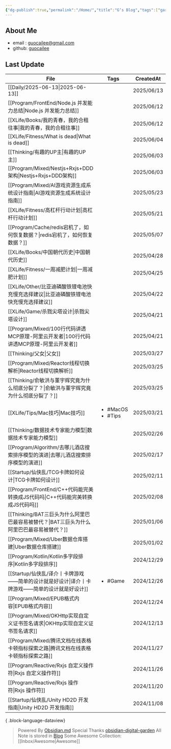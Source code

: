 ```yaml
---
{"dg-publish":true,"permalink":"/Home/","title":"G‘s Blog","tags":["gardenEntry"],"noteIcon":"","created":"2024-05-22T16:17:54.112+08:00"}
---
```


## About Me
* email : [guocailee@gmail.com](mailto:guocailee@gmail.com)
* github: [guocailee](https://github.com/guocailee)

## Last Update

| File                                                            | Tags                                   | CreatedAt  |
| --------------------------------------------------------------- | -------------------------------------- | ---------- |
| [[Daily/2025-06-13\|2025-06-13]]                             | <ul></ul>                              | 2025/06/13 |
| [[Program/FrontEnd/Node.js 并发能力总结\|Node.js 并发能力总结]]          | <ul></ul>                              | 2025/06/12 |
| [[XLife/Books/我的青春，我的合租往事\|我的青春，我的合租往事]]                     | <ul></ul>                              | 2025/06/12 |
| [[XLife/Fitness/What is dead\|What is dead]]                 | <ul></ul>                              | 2025/06/04 |
| [[Thinking/有趣的UP主\|有趣的UP主]]                                  | <ul></ul>                              | 2025/06/03 |
| [[Program/Mixed/Nestjs+Rxjs+DDD架构\|Nestjs+Rxjs+DDD架构]]       | <ul></ul>                              | 2025/06/03 |
| [[Program/Mixed/AI游戏资源生成系统设计指南\|AI游戏资源生成系统设计指南]]             | <ul></ul>                              | 2025/05/23 |
| [[XLife/Fitness/高杠杆行动计划\|高杠杆行动计划]]                           | <ul></ul>                              | 2025/05/21 |
| [[Program/Cache/redis宕机了，如何恢复数据？\|redis宕机了，如何恢复数据？]]         | <ul></ul>                              | 2025/05/07 |
| [[XLife/Books/中国朝代历史\|中国朝代历史]]                               | <ul></ul>                              | 2025/04/28 |
| [[XLife/Fitness/一周减肥计划\|一周减肥计划]]                             | <ul></ul>                              | 2025/04/25 |
| [[XLife/Other/比亚迪磷酸铁锂电池快充慢充选择建议\|比亚迪磷酸铁锂电池快充慢充选择建议]]         | <ul></ul>                              | 2025/04/22 |
| [[XLife/Game/杀戮尖塔设计\|杀戮尖塔设计]]                                | <ul></ul>                              | 2025/04/21 |
| [[Program/Mixed/100行代码讲透MCP原理-阿里云开发者\|100行代码讲透MCP原理-阿里云开发者]] | <ul></ul>                              | 2025/04/21 |
| [[Thinking/父女\|父女]]                                          | <ul></ul>                              | 2025/03/27 |
| [[Program/Mixed/Reactor线程切换解析\|Reactor线程切换解析]]               | <ul></ul>                              | 2025/03/25 |
| [[Thinking/俞敏洪与董宇辉究竟为什么彻底分裂了？\|俞敏洪与董宇辉究竟为什么彻底分裂了？]]          | <ul></ul>                              | 2025/03/25 |
| [[XLife/Tips/Mac技巧\|Mac技巧]]                                  | <ul><li>#MacOS</li><li>#Tips</li></ul> | 2025/03/21 |
| [[Thinking/数据技术专家能力模型\|数据技术专家能力模型]]                          | <ul></ul>                              | 2025/02/26 |
| [[Program/Algorithm/去哪儿酒店搜索排序模型的演进\|去哪儿酒店搜索排序模型的演进]]         | <ul></ul>                              | 2025/02/17 |
| [[Startup/仙侠乱/TCG卡牌如何设计\|TCG卡牌如何设计]]                         | <ul></ul>                              | 2025/02/11 |
| [[Program/FrontEnd/C++代码能完美转换成JS代码吗\|C++代码能完美转换成JS代码吗]]      | <ul></ul>                              | 2025/02/08 |
| [[Thinking/BAT三巨头为什么阿里巴巴最容易被替代？\|BAT三巨头为什么阿里巴巴最容易被替代？]]      | <ul></ul>                              | 2025/01/06 |
| [[Program/Mixed/Uber数据仓库搭建\|Uber数据仓库搭建]]                     | <ul></ul>                              | 2025/01/02 |
| [[Program/Kotlin/Kotlin多字段排序\|Kotlin多字段排序]]                  | <ul></ul>                              | 2024/12/29 |
| [[Startup/仙侠乱/译介丨卡牌游戏——简单的设计就是好设计\|译介丨卡牌游戏——简单的设计就是好设计]]     | <ul><li>#Game</li></ul>                | 2024/12/26 |
| [[Program/Mixed/EPUB格式内容\|EPUB格式内容]]                         | <ul></ul>                              | 2024/12/24 |
| [[Program/Mixed/OKHttp实现自定义证书签名请求\|OKHttp实现自定义证书签名请求]]       | <ul></ul>                              | 2024/12/13 |
| [[Program/Mixed/腾讯文档在线表格卡顿指标探索之路\|腾讯文档在线表格卡顿指标探索之路]]         | <ul></ul>                              | 2024/11/27 |
| [[Program/Reactive/Rxjs 自定义操作符\|Rxjs 自定义操作符]]                | <ul></ul>                              | 2024/11/26 |
| [[Program/Reactive/Rxjs 操作符\|Rxjs 操作符]]                      | <ul></ul>                              | 2024/11/20 |
| [[Startup/仙侠乱/Unity HD2D 开发指南\|Unity HD2D 开发指南]]             | <ul></ul>                              | 2024/11/08 |

{ .block-language-dataview}


> Powered By [Obsidian.md](https://obsidian.md/) 
> Special Thanks [obsidian-digital-garden](https://github.com/oleeskild/obsidian-digital-garden)
 >All Note is stored in [Blog](https://github.com/guocailee/blog)
> Some Awesome Collection: [[Inbox/Awesome\|Awesome]]
